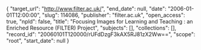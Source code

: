 {
  "target_url": "http://www.filter.ac.uk/", 
  "end_date": null, 
  "date": "2006-01-01T12:00:00", 
  "slug": 114086, 
  "publisher": "filter.ac.uk", 
  "open_access": true, 
  "npld": false, 
  "title": "Focusing Images for Learning and Teaching : an Enriched Resource (FILTER) Project", 
  "subjects": [], 
  "collections": [], 
  "record_id": "20060101T120000/rUFdDzgF3kAX5RJ81zX2Ww==", 
  "scope": "root", 
  "start_date": null
}

